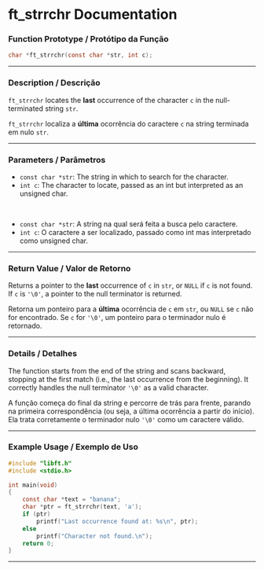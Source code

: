 # ft\_strrchr Documentation

### Function Prototype / Protótipo da Função

```c
char *ft_strrchr(const char *str, int c);
```

---

### Description / Descrição

`ft_strrchr` locates the **last** occurrence of the character `c` in the null-terminated string `str`.

`ft_strrchr` localiza a **última** ocorrência do caractere `c` na string terminada em nulo `str`.

---

### Parameters / Parâmetros

* `const char *str`: The string in which to search for the character.
* `int c`: The character to locate, passed as an int but interpreted as an unsigned char.

 

* `const char *str`: A string na qual será feita a busca pelo caractere.
* `int c`: O caractere a ser localizado, passado como int mas interpretado como unsigned char.

---

### Return Value / Valor de Retorno

Returns a pointer to the **last** occurrence of `c` in `str`, or `NULL` if `c` is not found.
If `c` is `'\0'`, a pointer to the null terminator is returned.

Retorna um ponteiro para a **última** ocorrência de `c` em `str`, ou `NULL` se `c` não for encontrado.
Se `c` for `'\0'`, um ponteiro para o terminador nulo é retornado.

---

### Details / Detalhes

The function starts from the end of the string and scans backward, stopping at the first match (i.e., the last occurrence from the beginning).
It correctly handles the null terminator `'\0'` as a valid character.

A função começa do final da string e percorre de trás para frente, parando na primeira correspondência (ou seja, a última ocorrência a partir do início).
Ela trata corretamente o terminador nulo `'\0'` como um caractere válido.

---

### Example Usage / Exemplo de Uso

```c
#include "libft.h"
#include <stdio.h>

int main(void)
{
    const char *text = "banana";
    char *ptr = ft_strrchr(text, 'a');
    if (ptr)
        printf("Last occurrence found at: %s\n", ptr);
    else
        printf("Character not found.\n");
    return 0;
}
```

---
